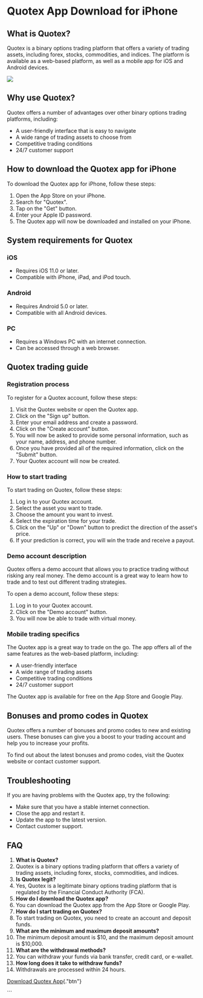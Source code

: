 # Quotex App Download for iPhone

## What is Quotex?

Quotex is a binary options trading platform that offers a variety of
trading assets, including forex, stocks, commodities, and indices. The
platform is available as a web-based platform, as well as a mobile app
for iOS and Android devices.

[![](https://static.quotex.io/files/1_en/300_250.jpg)](https://traff.sbs/brokerqxsignupf)

## Why use Quotex?

Quotex offers a number of advantages over other binary options trading
platforms, including:

-   A user-friendly interface that is easy to navigate
-   A wide range of trading assets to choose from
-   Competitive trading conditions
-   24/7 customer support

## How to download the Quotex app for iPhone

To download the Quotex app for iPhone, follow these steps:

1.  Open the App Store on your iPhone.
2.  Search for "Quotex".
3.  Tap on the "Get" button.
4.  Enter your Apple ID password.
5.  The Quotex app will now be downloaded and installed on your iPhone.

## System requirements for Quotex

### iOS

-   Requires iOS 11.0 or later.
-   Compatible with iPhone, iPad, and iPod touch.

### Android

-   Requires Android 5.0 or later.
-   Compatible with all Android devices.

### PC

-   Requires a Windows PC with an internet connection.
-   Can be accessed through a web browser.

## Quotex trading guide

### Registration process

To register for a Quotex account, follow these steps:

1.  Visit the Quotex website or open the Quotex app.
2.  Click on the "Sign up" button.
3.  Enter your email address and create a password.
4.  Click on the "Create account" button.
5.  You will now be asked to provide some personal information, such as
    your name, address, and phone number.
6.  Once you have provided all of the required information, click on the
    "Submit" button.
7.  Your Quotex account will now be created.

### How to start trading

To start trading on Quotex, follow these steps:

1.  Log in to your Quotex account.
2.  Select the asset you want to trade.
3.  Choose the amount you want to invest.
4.  Select the expiration time for your trade.
5.  Click on the "Up" or "Down" button to predict the
    direction of the asset\'s price.
6.  If your prediction is correct, you will win the trade and receive a
    payout.

### Demo account description

Quotex offers a demo account that allows you to practice trading without
risking any real money. The demo account is a great way to learn how to
trade and to test out different trading strategies.

To open a demo account, follow these steps:

1.  Log in to your Quotex account.
2.  Click on the "Demo account" button.
3.  You will now be able to trade with virtual money.

### Mobile trading specifics

The Quotex app is a great way to trade on the go. The app offers all of
the same features as the web-based platform, including:

-   A user-friendly interface
-   A wide range of trading assets
-   Competitive trading conditions
-   24/7 customer support

The Quotex app is available for free on the App Store and Google Play.

## Bonuses and promo codes in Quotex

Quotex offers a number of bonuses and promo codes to new and existing
users. These bonuses can give you a boost to your trading account and
help you to increase your profits.

To find out about the latest bonuses and promo codes, visit the Quotex
website or contact customer support.

## Troubleshooting

If you are having problems with the Quotex app, try the following:

-   Make sure that you have a stable internet connection.
-   Close the app and restart it.
-   Update the app to the latest version.
-   Contact customer support.

## FAQ

1.  **What is Quotex?**
2.  Quotex is a binary options trading platform that offers a variety of
    trading assets, including forex, stocks, commodities, and indices.
3.  **Is Quotex legit?**
4.  Yes, Quotex is a legitimate binary options trading platform that is
    regulated by the Financial Conduct Authority (FCA).
5.  **How do I download the Quotex app?**
6.  You can download the Quotex app from the App Store or Google Play.
7.  **How do I start trading on Quotex?**
8.  To start trading on Quotex, you need to create an account and
    deposit funds.
9.  **What are the minimum and maximum deposit amounts?**
10. The minimum deposit amount is \$10, and the maximum deposit amount
    is \$10,000.
11. **What are the withdrawal methods?**
12. You can withdraw your funds via bank transfer, credit card, or
    e-wallet.
13. **How long does it take to withdraw funds?**
14. Withdrawals are processed within 24 hours.

[Download Quotex
App](\%22https://traff.sbs/quotexonelink\%22){."btn"}

\`\`\`

